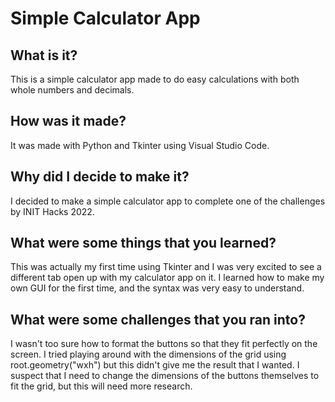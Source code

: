 # Simple Calculator App

## What is it?
This is a simple calculator app made to do easy calculations with both whole numbers and decimals.

## How was it made?
It was made with Python and Tkinter using Visual Studio Code.

## Why did I decide to make it?
I decided to make a simple calculator app to complete one of the challenges by INIT Hacks 2022.

## What were some things that you learned?
This was actually my first time using Tkinter and I was very excited to see a different tab open up with my calculator app on it.
I learned how to make my own GUI for the first time, and the syntax was very easy to understand. 

## What were some challenges that you ran into?
I wasn't too sure how to format the buttons so that they fit perfectly on the screen.
I tried playing around with the dimensions of the grid using root.geometry("wxh") but this didn't give me the result that I wanted.
I suspect that I need to change the dimensions of the buttons themselves to fit the grid, but this will need more research.
